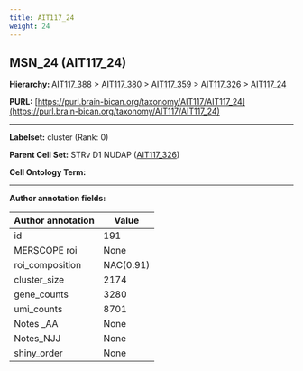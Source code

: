 ```yaml
---
title: AIT117_24
weight: 24
---
```

## MSN_24 (AIT117_24)
<b>Hierarchy: </b>
[AIT117_388](../AIT117_388) >
[AIT117_380](../AIT117_380) >
[AIT117_359](../AIT117_359) >
[AIT117_326](../AIT117_326) >
[AIT117_24](../AIT117_24)

**PURL:** [https://purl.brain-bican.org/taxonomy/AIT117/AIT117_24](https://purl.brain-bican.org/taxonomy/AIT117/AIT117_24)

---


**Labelset:** cluster (Rank: 0)

**Parent Cell Set:** STRv D1 NUDAP ([AIT117_326](../AIT117_326))



**Cell Ontology Term:** 

[MARKER GENES.]: #


---

[TRANSFERRED ANNOTATIONS.]: #


[AUTHOR ANNOTATION FIELDS.]: #


**Author annotation fields:**

| Author annotation | Value |
|-------------------|-------|
|id|191|
|MERSCOPE roi|None|
|roi_composition|NAC(0.91)|
|cluster_size|2174|
|gene_counts|3280|
|umi_counts|8701|
|Notes _AA|None|
|Notes_NJJ|None|
|shiny_order|None|
